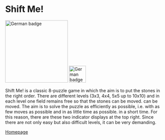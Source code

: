 # Shift Me!
<a href='https://www.microsoft.com/de-de/p/shift-me/9nl75fzbp8x9?activetab=pivot:overviewtab'><img src='https://get.microsoft.com/images/de-de dark.svg' alt='German badge' width="200" /></a>
<a href="https://play.google.com/store/apps/details?id=code.a.software.shiftme"><img src='https://shiftme.ca-soft.net/images/google-play-badge-resized-en.png' alt='German badge' height="54"/></a>

Shift Me! is a classic 8-puzzle game in which the aim is to put the stones in the right order.
There are different levels (3x3, 4x4, 5x5 up to 10x10) and in each level one field remains free so that the stones can be moved.
can be moved. The aim is to solve the puzzle as efficiently as possible, i.e. with as few moves as possible and in as little time as possible.
in a short time. For this reason, there are these two indicator displays at the top right. Since there are not only easy but also
difficult levels, it can be very demanding.

[Homepage](https://shiftme.ca-soft.net/page/home)

